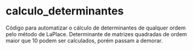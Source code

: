 # calculo_determinantes
Código para automatizar o cálculo de determinantes de qualquer ordem pelo método de LaPlace. 
Determinante de matrizes quadradas de ordem maior que 10 podem ser calculados, porém passam a demorar.
